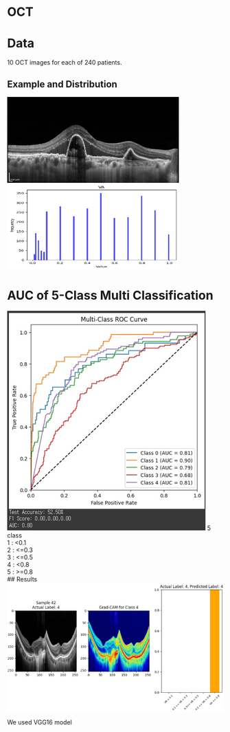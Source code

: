 # OCT

# Data
10 OCT images for each of 240 patients.  
## Example and Distribution
<img src='./images/oct.png' width="400" height="200"/> <img src='./images/distribution.png' width="400" height="200"/>  

# AUC of 5-Class Multi Classification
<img src='./images/auc.png'>  
5 class  <br/>
1 : <0.1  <br/>
2 : <=0.3  <br/>
3 : <=0.5  <br/>
4 : <0.8  <br/>
5 : >=0.8 <br/>
## Results
<img src='./images/gradcam.png'>  <br/>

We used VGG16 model
